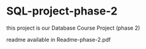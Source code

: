 # SQL-project-phase-2

this project is our Database Course Project (phase 2)

readme available in Readme-phase-2.pdf
